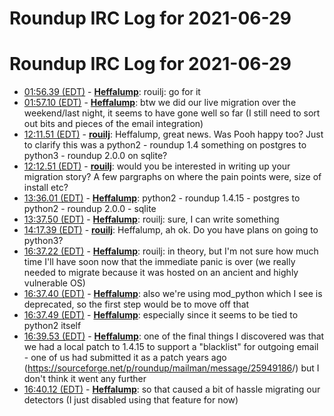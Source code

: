 # Roundup IRC Log for 2021-06-29 #
# Roundup IRC Log for 2021-06-29
* <a href="#01:56.39" id="01:56.39">01:56.39 (EDT)</a> - __[Heffalump](https://github.com/Heffalump)__: rouilj: go for it
* <a href="#01:57.10" id="01:57.10">01:57.10 (EDT)</a> - __[Heffalump](https://github.com/Heffalump)__: btw we did our live migration over the weekend/last night, it seems to have gone well so far (I still need to sort out bits and pieces of the email integration)
* <a href="#12:11.51" id="12:11.51">12:11.51 (EDT)</a> - __[rouilj](https://github.com/rouilj)__: Heffalump, great news. Was Pooh happy too? Just to clarify this was a python2 - roundup 1.4 something on postgres to python3 - roundup 2.0.0 on sqlite?
* <a href="#12:12.51" id="12:12.51">12:12.51 (EDT)</a> - __[rouilj](https://github.com/rouilj)__: would you be interested in writing up your migration story? A few pargraphs on where the pain points were, size of install etc?
* <a href="#13:36.01" id="13:36.01">13:36.01 (EDT)</a> - __[Heffalump](https://github.com/Heffalump)__: python2 - roundup 1.4.15 - postgres to python2 - roundup 2.0.0 - sqlite
* <a href="#13:37.50" id="13:37.50">13:37.50 (EDT)</a> - __[Heffalump](https://github.com/Heffalump)__: rouilj: sure, I can write something
* <a href="#14:17.39" id="14:17.39">14:17.39 (EDT)</a> - __[rouilj](https://github.com/rouilj)__: Heffalump, ah ok. Do you have plans on going to python3?
* <a href="#16:37.22" id="16:37.22">16:37.22 (EDT)</a> - __[Heffalump](https://github.com/Heffalump)__: rouilj: in theory, but I'm not sure how much time I'll have soon now that the immediate panic is over (we really needed to migrate because it was hosted on an ancient and highly vulnerable OS)
* <a href="#16:37.40" id="16:37.40">16:37.40 (EDT)</a> - __[Heffalump](https://github.com/Heffalump)__: also we're using mod_python which I see is deprecated, so the first step would be to move off that
* <a href="#16:37.49" id="16:37.49">16:37.49 (EDT)</a> - __[Heffalump](https://github.com/Heffalump)__: especially since it seems to be tied to python2 itself
* <a href="#16:39.53" id="16:39.53">16:39.53 (EDT)</a> - __[Heffalump](https://github.com/Heffalump)__: one of the final things I discovered was that we had a local patch to 1.4.15 to support a "blacklist" for outgoing email - one of us had submitted it as a patch years ago (<https://sourceforge.net/p/roundup/mailman/message/25949186>/) but I don't think it went any further
* <a href="#16:40.12" id="16:40.12">16:40.12 (EDT)</a> - __[Heffalump](https://github.com/Heffalump)__: so that caused a bit of hassle migrating our detectors (I just disabled using that feature for now)
